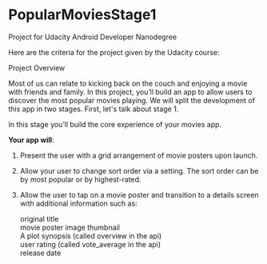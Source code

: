 # PopularMoviesStage1
Project for Udacity Android Developer Nanodegree

Here are the criteria for the project given by the Udacity course:

Project Overview

Most of us can relate to kicking back on the couch and enjoying a movie with friends and family.
In this project, you’ll build an app to allow users to discover the most popular movies playing. 
We will split the development of this app in two stages. First, let's talk about stage 1.

In this stage you’ll build the core experience of your movies app.

**Your app will**:
1. Present the user with a grid arrangement of movie posters upon launch.
2. Allow your user to change sort order via a setting. The sort order can be by most popular or by highest-rated.
3. Allow the user to tap on a movie poster and transition to a details screen with additional information such as:

   original title  
   movie poster image thumbnail  
   A plot synopsis (called overview in the api)  
   user rating (called vote_average in the api)  
   release date
